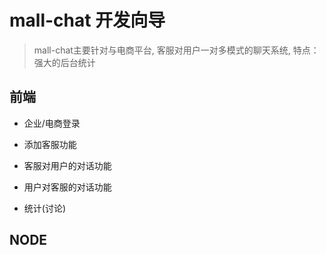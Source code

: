 # mall-chat 开发向导

> mall-chat主要针对与电商平台, 客服对用户一对多模式的聊天系统, 特点：强大的后台统计

## 前端

- 企业/电商登录

- 添加客服功能

- 客服对用户的对话功能

- 用户对客服的对话功能

- 统计(讨论)

## NODE

